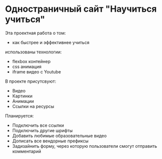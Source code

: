 # Одностраничный сайт "Научиться учиться"

Эта проектная работа о том:
* как быстрее и эффективнее учиться

использованы технологии:
* flexbox контейнер
* css анимация
* iframe видео с Youtube

В проекте присутсвуют:
* Видео
* Картинки
* Анимации
* Ссылки на ресурсы

Планируется:
* Подключить все ссылки
* Подключить другие шрифты
* Добавить любимые образовательные видео
* Дописать все вендорные префиксы
* Задизайнить форму, через которую пользователи смогут отправить комментарий

